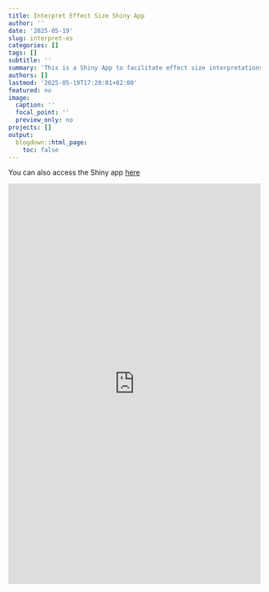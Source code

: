 ```yaml
---
title: Interpret Effect Size Shiny App
author: ''
date: '2025-05-19'
slug: interpret-es
categories: []
tags: []
subtitle: ''
summary: 'This is a Shiny App to facilitate effect size interpretations in common research design'
authors: []
lastmod: '2025-05-19T17:20:01+02:00'
featured: no
image:
  caption: ''
  focal_point: ''
  preview_only: no
projects: []
output:
  blogdown::html_page:
    toc: false
---
```


You can also access the Shiny app [here](https://paulriesthuis.shinyapps.io/interpreteffect/)

<iframe height="800" width="100%" frameborder="yes" src="https://paulriesthuis.shinyapps.io/interpreteffect/"> </iframe>
